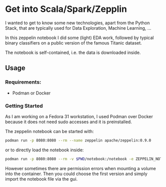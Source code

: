 # Get into Scala/Spark/Zepplin

I wanted to get to know some new technologies, apart from the Python Stack, that are typically used for Data Exploration, Machine Learning, ...

In this zeppelin notebook I did some (light) EDA work, followed by typical binary classifiers on a public version of the famous Titanic dataset.

The notebook is self-contained, i.e. the data is downloaded inside.

## Usage

### Requirements:

- Podman or Docker

### Getting Started

As I am working on a Fedora 31 workstation, I used Podman over Docker because it does not need sudo accesses and it is preinstalled.

The zeppelin notebook can be started with:

```bash
podman run -p 8080:8080 --rm --name zeppelin apache/zeppelin:0.9.0
```

or to directly load the notebook inside:

```bash
podman run -p 8080:8080 --rm -v $PWD/notebook:/notebook -e ZEPPELIN_NOTEBOOK_DIR=/notebook --name zeppelin apache/zeppelin:0.9.0
```

However sometimes there are permission errors when mounting a volume into the container. Then you could choose the first version and simply import the notebook file via the gui.
